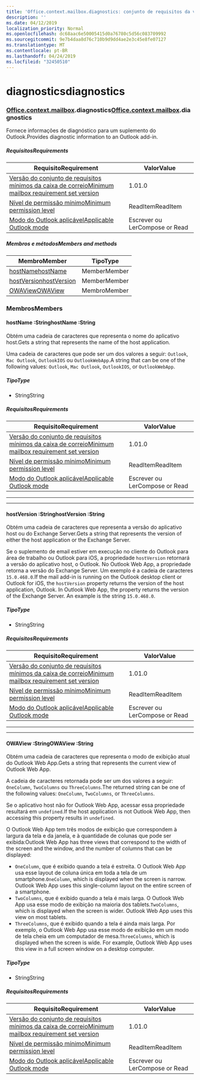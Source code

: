 ```yaml
---
title: 'Office.context.mailbox.diagnostics: conjunto de requisitos da visualização'
description: ''
ms.date: 04/12/2019
localization_priority: Normal
ms.openlocfilehash: dc68aac6e50005415d0a76780c5d56c083709992
ms.sourcegitcommit: 9e7b4daa8d76c710b9d9dd4ae2e3c45e8fe07127
ms.translationtype: MT
ms.contentlocale: pt-BR
ms.lasthandoff: 04/24/2019
ms.locfileid: "32450510"
---
```

# <a name="diagnostics"></a><span data-ttu-id="515bc-102">diagnostics</span><span class="sxs-lookup"><span data-stu-id="515bc-102">diagnostics</span></span>

### <a name="officeofficemdcontextofficecontextmdmailboxofficecontextmailboxmddiagnostics"></a><span data-ttu-id="515bc-103">[Office](Office.md)[.context](Office.context.md)[.mailbox](Office.context.mailbox.md).diagnostics</span><span class="sxs-lookup"><span data-stu-id="515bc-103">[Office](Office.md)[.context](Office.context.md)[.mailbox](Office.context.mailbox.md).diagnostics</span></span>

<span data-ttu-id="515bc-104">Fornece informações de diagnóstico para um suplemento do Outlook.</span><span class="sxs-lookup"><span data-stu-id="515bc-104">Provides diagnostic information to an Outlook add-in.</span></span>

##### <a name="requirements"></a><span data-ttu-id="515bc-105">Requisitos</span><span class="sxs-lookup"><span data-stu-id="515bc-105">Requirements</span></span>

|<span data-ttu-id="515bc-106">Requisito</span><span class="sxs-lookup"><span data-stu-id="515bc-106">Requirement</span></span>| <span data-ttu-id="515bc-107">Valor</span><span class="sxs-lookup"><span data-stu-id="515bc-107">Value</span></span>|
|---|---|
|[<span data-ttu-id="515bc-108">Versão do conjunto de requisitos mínimos da caixa de correio</span><span class="sxs-lookup"><span data-stu-id="515bc-108">Minimum mailbox requirement set version</span></span>](/office/dev/add-ins/reference/requirement-sets/outlook-api-requirement-sets)| <span data-ttu-id="515bc-109">1.0</span><span class="sxs-lookup"><span data-stu-id="515bc-109">1.0</span></span>|
|[<span data-ttu-id="515bc-110">Nível de permissão mínimo</span><span class="sxs-lookup"><span data-stu-id="515bc-110">Minimum permission level</span></span>](/outlook/add-ins/understanding-outlook-add-in-permissions)| <span data-ttu-id="515bc-111">ReadItem</span><span class="sxs-lookup"><span data-stu-id="515bc-111">ReadItem</span></span>|
|[<span data-ttu-id="515bc-112">Modo do Outlook aplicável</span><span class="sxs-lookup"><span data-stu-id="515bc-112">Applicable Outlook mode</span></span>](/outlook/add-ins/#extension-points)| <span data-ttu-id="515bc-113">Escrever ou Ler</span><span class="sxs-lookup"><span data-stu-id="515bc-113">Compose or Read</span></span>|

##### <a name="members-and-methods"></a><span data-ttu-id="515bc-114">Membros e métodos</span><span class="sxs-lookup"><span data-stu-id="515bc-114">Members and methods</span></span>

| <span data-ttu-id="515bc-115">Membro</span><span class="sxs-lookup"><span data-stu-id="515bc-115">Member</span></span> | <span data-ttu-id="515bc-116">Tipo</span><span class="sxs-lookup"><span data-stu-id="515bc-116">Type</span></span> |
|--------|------|
| [<span data-ttu-id="515bc-117">hostName</span><span class="sxs-lookup"><span data-stu-id="515bc-117">hostName</span></span>](#hostname-string) | <span data-ttu-id="515bc-118">Member</span><span class="sxs-lookup"><span data-stu-id="515bc-118">Member</span></span> |
| [<span data-ttu-id="515bc-119">hostVersion</span><span class="sxs-lookup"><span data-stu-id="515bc-119">hostVersion</span></span>](#hostversion-string) | <span data-ttu-id="515bc-120">Member</span><span class="sxs-lookup"><span data-stu-id="515bc-120">Member</span></span> |
| [<span data-ttu-id="515bc-121">OWAView</span><span class="sxs-lookup"><span data-stu-id="515bc-121">OWAView</span></span>](#owaview-string) | <span data-ttu-id="515bc-122">Membro</span><span class="sxs-lookup"><span data-stu-id="515bc-122">Member</span></span> |

### <a name="members"></a><span data-ttu-id="515bc-123">Membros</span><span class="sxs-lookup"><span data-stu-id="515bc-123">Members</span></span>

####  <a name="hostname-string"></a><span data-ttu-id="515bc-124">hostName :String</span><span class="sxs-lookup"><span data-stu-id="515bc-124">hostName :String</span></span>

<span data-ttu-id="515bc-125">Obtém uma cadeia de caracteres que representa o nome do aplicativo host.</span><span class="sxs-lookup"><span data-stu-id="515bc-125">Gets a string that represents the name of the host application.</span></span>

<span data-ttu-id="515bc-126">Uma cadeia de caracteres que pode ser um dos valores a seguir: `Outlook`, `Mac Outlook`, `OutlookIOS` ou `OutlookWebApp`.</span><span class="sxs-lookup"><span data-stu-id="515bc-126">A string that can be one of the following values: `Outlook`, `Mac Outlook`, `OutlookIOS`, or `OutlookWebApp`.</span></span>

##### <a name="type"></a><span data-ttu-id="515bc-127">Tipo</span><span class="sxs-lookup"><span data-stu-id="515bc-127">Type</span></span>

*   <span data-ttu-id="515bc-128">String</span><span class="sxs-lookup"><span data-stu-id="515bc-128">String</span></span>

##### <a name="requirements"></a><span data-ttu-id="515bc-129">Requisitos</span><span class="sxs-lookup"><span data-stu-id="515bc-129">Requirements</span></span>

|<span data-ttu-id="515bc-130">Requisito</span><span class="sxs-lookup"><span data-stu-id="515bc-130">Requirement</span></span>| <span data-ttu-id="515bc-131">Valor</span><span class="sxs-lookup"><span data-stu-id="515bc-131">Value</span></span>|
|---|---|
|[<span data-ttu-id="515bc-132">Versão do conjunto de requisitos mínimos da caixa de correio</span><span class="sxs-lookup"><span data-stu-id="515bc-132">Minimum mailbox requirement set version</span></span>](/office/dev/add-ins/reference/requirement-sets/outlook-api-requirement-sets)| <span data-ttu-id="515bc-133">1.0</span><span class="sxs-lookup"><span data-stu-id="515bc-133">1.0</span></span>|
|[<span data-ttu-id="515bc-134">Nível de permissão mínimo</span><span class="sxs-lookup"><span data-stu-id="515bc-134">Minimum permission level</span></span>](/outlook/add-ins/understanding-outlook-add-in-permissions)| <span data-ttu-id="515bc-135">ReadItem</span><span class="sxs-lookup"><span data-stu-id="515bc-135">ReadItem</span></span>|
|[<span data-ttu-id="515bc-136">Modo do Outlook aplicável</span><span class="sxs-lookup"><span data-stu-id="515bc-136">Applicable Outlook mode</span></span>](/outlook/add-ins/#extension-points)| <span data-ttu-id="515bc-137">Escrever ou Ler</span><span class="sxs-lookup"><span data-stu-id="515bc-137">Compose or Read</span></span>|

---
---

####  <a name="hostversion-string"></a><span data-ttu-id="515bc-138">hostVersion :String</span><span class="sxs-lookup"><span data-stu-id="515bc-138">hostVersion :String</span></span>

<span data-ttu-id="515bc-139">Obtém uma cadeia de caracteres que representa a versão do aplicativo host ou do Exchange Server.</span><span class="sxs-lookup"><span data-stu-id="515bc-139">Gets a string that represents the version of either the host application or the Exchange Server.</span></span>

<span data-ttu-id="515bc-p101">Se o suplemento de email estiver em execução no cliente do Outlook para área de trabalho ou Outlook para iOS, a propriedade `hostVersion` retornará a versão do aplicativo host, o Outlook. No Outlook Web App, a propriedade retorna a versão do Exchange Server. Um exemplo é a cadeia de caracteres `15.0.468.0`.</span><span class="sxs-lookup"><span data-stu-id="515bc-p101">If the mail add-in is running on the Outlook desktop client or Outlook for iOS, the `hostVersion` property returns the version of the host application, Outlook. In Outlook Web App, the property returns the version of the Exchange Server. An example is the string `15.0.468.0`.</span></span>

##### <a name="type"></a><span data-ttu-id="515bc-143">Tipo</span><span class="sxs-lookup"><span data-stu-id="515bc-143">Type</span></span>

*   <span data-ttu-id="515bc-144">String</span><span class="sxs-lookup"><span data-stu-id="515bc-144">String</span></span>

##### <a name="requirements"></a><span data-ttu-id="515bc-145">Requisitos</span><span class="sxs-lookup"><span data-stu-id="515bc-145">Requirements</span></span>

|<span data-ttu-id="515bc-146">Requisito</span><span class="sxs-lookup"><span data-stu-id="515bc-146">Requirement</span></span>| <span data-ttu-id="515bc-147">Valor</span><span class="sxs-lookup"><span data-stu-id="515bc-147">Value</span></span>|
|---|---|
|[<span data-ttu-id="515bc-148">Versão do conjunto de requisitos mínimos da caixa de correio</span><span class="sxs-lookup"><span data-stu-id="515bc-148">Minimum mailbox requirement set version</span></span>](/office/dev/add-ins/reference/requirement-sets/outlook-api-requirement-sets)| <span data-ttu-id="515bc-149">1.0</span><span class="sxs-lookup"><span data-stu-id="515bc-149">1.0</span></span>|
|[<span data-ttu-id="515bc-150">Nível de permissão mínimo</span><span class="sxs-lookup"><span data-stu-id="515bc-150">Minimum permission level</span></span>](/outlook/add-ins/understanding-outlook-add-in-permissions)| <span data-ttu-id="515bc-151">ReadItem</span><span class="sxs-lookup"><span data-stu-id="515bc-151">ReadItem</span></span>|
|[<span data-ttu-id="515bc-152">Modo do Outlook aplicável</span><span class="sxs-lookup"><span data-stu-id="515bc-152">Applicable Outlook mode</span></span>](/outlook/add-ins/#extension-points)| <span data-ttu-id="515bc-153">Escrever ou Ler</span><span class="sxs-lookup"><span data-stu-id="515bc-153">Compose or Read</span></span>|

---
---

####  <a name="owaview-string"></a><span data-ttu-id="515bc-154">OWAView :String</span><span class="sxs-lookup"><span data-stu-id="515bc-154">OWAView :String</span></span>

<span data-ttu-id="515bc-155">Obtém uma cadeia de caracteres que representa o modo de exibição atual do Outlook Web App.</span><span class="sxs-lookup"><span data-stu-id="515bc-155">Gets a string that represents the current view of Outlook Web App.</span></span>

<span data-ttu-id="515bc-156">A cadeia de caracteres retornada pode ser um dos valores a seguir: `OneColumn`, `TwoColumns` ou `ThreeColumns`.</span><span class="sxs-lookup"><span data-stu-id="515bc-156">The returned string can be one of the following values: `OneColumn`, `TwoColumns`, or `ThreeColumns`.</span></span>

<span data-ttu-id="515bc-157">Se o aplicativo host não for Outlook Web App, acessar essa propriedade resultará em `undefined`.</span><span class="sxs-lookup"><span data-stu-id="515bc-157">If the host application is not Outlook Web App, then accessing this property results in `undefined`.</span></span>

<span data-ttu-id="515bc-158">O Outlook Web App tem três modos de exibição que correspondem à largura da tela e da janela, e à quantidade de colunas que pode ser exibida:</span><span class="sxs-lookup"><span data-stu-id="515bc-158">Outlook Web App has three views that correspond to the width of the screen and the window, and the number of columns that can be displayed:</span></span>

*   <span data-ttu-id="515bc-p102">`OneColumn`, que é exibido quando a tela é estreita. O Outlook Web App usa esse layout de coluna única em toda a tela de um smartphone.</span><span class="sxs-lookup"><span data-stu-id="515bc-p102">`OneColumn`, which is displayed when the screen is narrow. Outlook Web App uses this single-column layout on the entire screen of a smartphone.</span></span>
*   <span data-ttu-id="515bc-p103">`TwoColumns`, que é exibido quando a tela é mais larga. O Outlook Web App usa esse modo de exibição na maioria dos tablets.</span><span class="sxs-lookup"><span data-stu-id="515bc-p103">`TwoColumns`, which is displayed when the screen is wider. Outlook Web App uses this view on most tablets.</span></span>
*   <span data-ttu-id="515bc-p104">`ThreeColumns`, que é exibido quando a tela é ainda mais larga. Por exemplo, o Outlook Web App usa esse modo de exibição em um modo de tela cheia em um computador de mesa.</span><span class="sxs-lookup"><span data-stu-id="515bc-p104">`ThreeColumns`, which is displayed when the screen is wide. For example, Outlook Web App uses this view in a full screen window on a desktop computer.</span></span>

##### <a name="type"></a><span data-ttu-id="515bc-165">Tipo</span><span class="sxs-lookup"><span data-stu-id="515bc-165">Type</span></span>

*   <span data-ttu-id="515bc-166">String</span><span class="sxs-lookup"><span data-stu-id="515bc-166">String</span></span>

##### <a name="requirements"></a><span data-ttu-id="515bc-167">Requisitos</span><span class="sxs-lookup"><span data-stu-id="515bc-167">Requirements</span></span>

|<span data-ttu-id="515bc-168">Requisito</span><span class="sxs-lookup"><span data-stu-id="515bc-168">Requirement</span></span>| <span data-ttu-id="515bc-169">Valor</span><span class="sxs-lookup"><span data-stu-id="515bc-169">Value</span></span>|
|---|---|
|[<span data-ttu-id="515bc-170">Versão do conjunto de requisitos mínimos da caixa de correio</span><span class="sxs-lookup"><span data-stu-id="515bc-170">Minimum mailbox requirement set version</span></span>](/office/dev/add-ins/reference/requirement-sets/outlook-api-requirement-sets)| <span data-ttu-id="515bc-171">1.0</span><span class="sxs-lookup"><span data-stu-id="515bc-171">1.0</span></span>|
|[<span data-ttu-id="515bc-172">Nível de permissão mínimo</span><span class="sxs-lookup"><span data-stu-id="515bc-172">Minimum permission level</span></span>](/outlook/add-ins/understanding-outlook-add-in-permissions)| <span data-ttu-id="515bc-173">ReadItem</span><span class="sxs-lookup"><span data-stu-id="515bc-173">ReadItem</span></span>|
|[<span data-ttu-id="515bc-174">Modo do Outlook aplicável</span><span class="sxs-lookup"><span data-stu-id="515bc-174">Applicable Outlook mode</span></span>](/outlook/add-ins/#extension-points)| <span data-ttu-id="515bc-175">Escrever ou Ler</span><span class="sxs-lookup"><span data-stu-id="515bc-175">Compose or Read</span></span>|
